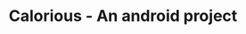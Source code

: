 ---
title: Calorious - An android project
description: A native android project for calorie calculation
type: project
layout: ./src/markup/layout/blog.handlebars
---